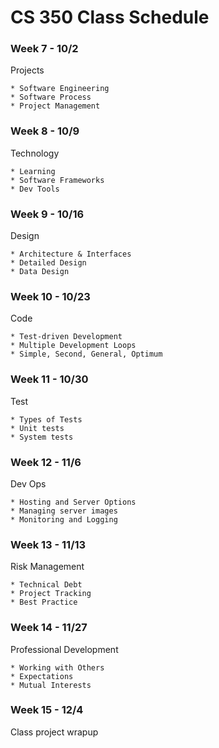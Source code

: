 # CS 350 Class Schedule

### Week 7 - 10/2

Projects

	* Software Engineering
	* Software Process
	* Project Management

### Week 8 - 10/9

Technology

	* Learning
	* Software Frameworks
	* Dev Tools

### Week 9 - 10/16

Design

	* Architecture & Interfaces
	* Detailed Design
	* Data Design

### Week 10 - 10/23

Code

	* Test-driven Development
	* Multiple Development Loops
	* Simple, Second, General, Optimum

### Week 11 - 10/30

Test

	* Types of Tests
	* Unit tests
	* System tests

### Week 12 - 11/6

Dev Ops

	* Hosting and Server Options
	* Managing server images
	* Monitoring and Logging

### Week 13 - 11/13

Risk Management

	* Technical Debt
	* Project Tracking
	* Best Practice

### Week 14 - 11/27

Professional Development

	* Working with Others
	* Expectations
	* Mutual Interests



### Week 15 - 12/4

Class project wrapup
